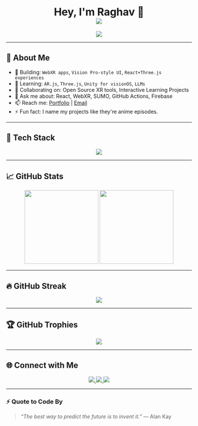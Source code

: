 <h1 align="center">
  Hey, I'm Raghav 👋
  <br/>
  <img src="https://readme-typing-svg.herokuapp.com/?lines=Full-Stack+Developer;AR/VR+Web+Explorer;Vision+Pro+Web+Dreamer;&center=true&width=500&height=45">
</h1>

<p align="center">
  <img src="https://komarev.com/ghpvc/?username=ClashMasterRaghav&style=for-the-badge&color=blueviolet" />
</p>

---

## 🔭 About Me

- 🧠 Building: `WebXR apps`, `Vision Pro-style UI`, `React+Three.js experiences`
- 🌱 Learning: `AR.js`, `Three.js`, `Unity for visionOS`, `LLMs`
- 👯 Collaborating on: Open Source XR tools, Interactive Learning Projects
- 💬 Ask me about: React, WebXR, SUMO, GitHub Actions, Firebase
- 📫 Reach me: [Portfolio](https://your-site.com) | [Email](mailto:youremail@example.com)
- ⚡ Fun fact: I name my projects like they're anime episodes.

---

## 🧰 Tech Stack

<p align="center">
  <img src="https://skillicons.dev/icons?i=react,js,ts,threejs,html,css,nodejs,firebase,py,git,vscode&theme=dark" />
</p>

---

## 📈 GitHub Stats

<div align="center">
  <img src="https://github-readme-stats.vercel.app/api?username=ClashMasterRaghav&show_icons=true&theme=tokyonight&hide_border=true&count_private=true" height="200"/>
  <img src="https://github-readme-stats.vercel.app/api/top-langs/?username=ClashMasterRaghav&langs_count=8&layout=compact&theme=tokyonight&hide_border=true&hide=html,css" height="200"/>
</div>

---

## 🔥 GitHub Streak

<p align="center">
  <img src="https://streak-stats.demolab.com?user=ClashMasterRaghav&theme=tokyonight&hide_border=true" />
</p>

---

## 🏆 GitHub Trophies

<p align="center">
  <img src="https://github-profile-trophy.vercel.app/?username=ClashMasterRaghav&theme=tokyonight&row=1&margin-w=15&margin-h=15" />
</p>

---

## 🌐 Connect with Me

<p align="center">
  <a href="https://linkedin.com/in/yourhandle">
    <img src="https://img.shields.io/badge/-LinkedIn-0A66C2?style=for-the-badge&logo=linkedin&logoColor=white" />
  </a>
  <a href="https://twitter.com/yourhandle">
    <img src="https://img.shields.io/badge/-Twitter-1DA1F2?style=for-the-badge&logo=twitter&logoColor=white" />
  </a>
  <a href="https://your-portfolio-link.com">
    <img src="https://img.shields.io/badge/-Portfolio-121212?style=for-the-badge&logo=vercel&logoColor=white" />
  </a>
</p>

---

### ⚡️ Quote to Code By

> *“The best way to predict the future is to invent it.”* — Alan Kay
